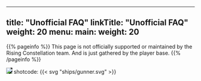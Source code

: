 
---
title: "Unofficial FAQ"
linkTitle: "Unofficial FAQ"
weight: 20
menu:
  main:
    weight: 20
---

{{% pageinfo %}}
This page is not officially supported or maintained by the Rising Constellation team. And is just gathered by the player base.
{{% /pageinfo %}}
<!-- <style>
.make-black:{
  background: "black"
}

</style> -->
<img style="background:black" src="/images/svg/ships/gunner.svg"/>
shotcode:
{{< svg "ships/gunner.svg" >}}
<!-- 
This section is where the user documentation for your project lives - all the information your users need to understand and successfully use your project. 

For large documentation sets we recommend adding content under the headings in this section, though if some or all of them don’t apply to your project feel free to remove them or add your own. You can see an example of a smaller Docsy documentation site in the [Docsy User Guide](https://docsy.dev/docs/), which lives in the [Docsy theme repo](https://github.com/google/docsy/tree/master/userguide) if you'd like to copy its docs section. 

Other content such as marketing material, case studies, and community updates should live in the [About](/about/) and [Community](/community/) pages.

Find out how to use the Docsy theme in the [Docsy User Guide](https://docsy.dev/docs/). You can learn more about how to organize your documentation (and how we organized this site) in [Organizing Your Content](https://docsy.dev/docs/best-practices/organizing-content/). -->


